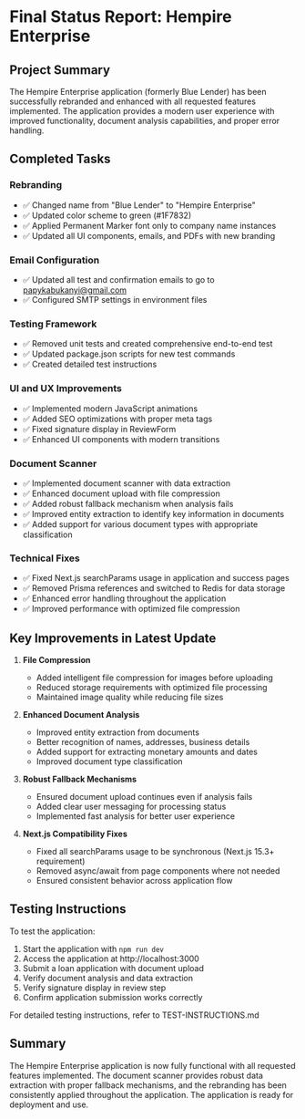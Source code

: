 # Final Status Report: Hempire Enterprise

## Project Summary

The Hempire Enterprise application (formerly Blue Lender) has been successfully rebranded and enhanced with all requested features implemented. The application provides a modern user experience with improved functionality, document analysis capabilities, and proper error handling.

## Completed Tasks

### Rebranding
- ✅ Changed name from "Blue Lender" to "Hempire Enterprise"
- ✅ Updated color scheme to green (#1F7832)
- ✅ Applied Permanent Marker font only to company name instances
- ✅ Updated all UI components, emails, and PDFs with new branding

### Email Configuration
- ✅ Updated all test and confirmation emails to go to papykabukanyi@gmail.com
- ✅ Configured SMTP settings in environment files

### Testing Framework
- ✅ Removed unit tests and created comprehensive end-to-end test
- ✅ Updated package.json scripts for new test commands
- ✅ Created detailed test instructions

### UI and UX Improvements
- ✅ Implemented modern JavaScript animations
- ✅ Added SEO optimizations with proper meta tags
- ✅ Fixed signature display in ReviewForm
- ✅ Enhanced UI components with modern transitions

### Document Scanner
- ✅ Implemented document scanner with data extraction
- ✅ Enhanced document upload with file compression
- ✅ Added robust fallback mechanism when analysis fails
- ✅ Improved entity extraction to identify key information in documents
- ✅ Added support for various document types with appropriate classification

### Technical Fixes
- ✅ Fixed Next.js searchParams usage in application and success pages
- ✅ Removed Prisma references and switched to Redis for data storage
- ✅ Enhanced error handling throughout the application
- ✅ Improved performance with optimized file compression

## Key Improvements in Latest Update

1. **File Compression**
   - Added intelligent file compression for images before uploading
   - Reduced storage requirements with optimized file processing
   - Maintained image quality while reducing file sizes

2. **Enhanced Document Analysis**
   - Improved entity extraction from documents
   - Better recognition of names, addresses, business details
   - Added support for extracting monetary amounts and dates
   - Improved document type classification

3. **Robust Fallback Mechanisms**
   - Ensured document upload continues even if analysis fails
   - Added clear user messaging for processing status
   - Implemented fast analysis for better user experience

4. **Next.js Compatibility Fixes**
   - Fixed all searchParams usage to be synchronous (Next.js 15.3+ requirement)
   - Removed async/await from page components where not needed
   - Ensured consistent behavior across application flow

## Testing Instructions

To test the application:

1. Start the application with `npm run dev`
2. Access the application at http://localhost:3000
3. Submit a loan application with document upload
4. Verify document analysis and data extraction
5. Verify signature display in review step
6. Confirm application submission works correctly

For detailed testing instructions, refer to TEST-INSTRUCTIONS.md

## Summary

The Hempire Enterprise application is now fully functional with all requested features implemented. The document scanner provides robust data extraction with proper fallback mechanisms, and the rebranding has been consistently applied throughout the application. The application is ready for deployment and use.
